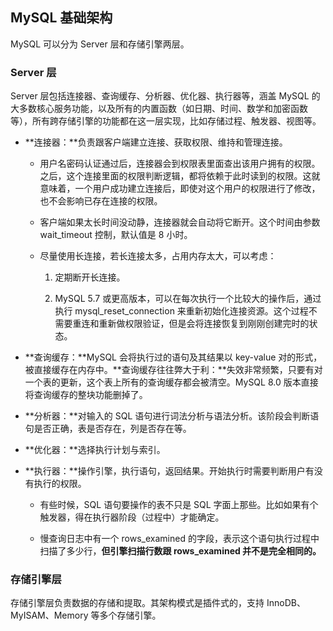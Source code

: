 ## MySQL 基础架构

MySQL 可以分为 Server 层和存储引擎两层。



### Server 层

Server 层包括连接器、查询缓存、分析器、优化器、执行器等，涵盖 MySQL 的大多数核心服务功能，以及所有的内置函数（如日期、时间、数学和加密函数等），所有跨存储引擎的功能都在这一层实现，比如存储过程、触发器、视图等。

- **连接器：**负责跟客户端建立连接、获取权限、维持和管理连接。

  - 用户名密码认证通过后，连接器会到权限表里面查出该用户拥有的权限。之后，这个连接里面的权限判断逻辑，都将依赖于此时读到的权限。这就意味着，一个用户成功建立连接后，即使对这个用户的权限进行了修改，也不会影响已存在连接的权限。

  - 客户端如果太长时间没动静，连接器就会自动将它断开。这个时间由参数 wait_timeout 控制，默认值是 8 小时。

  - 尽量使用长连接，若长连接太多，占用内存太大，可以考虑：

    1. 定期断开长连接。

    2. MySQL 5.7 或更高版本，可以在每次执行一个比较大的操作后，通过执行 mysql_reset_connection 来重新初始化连接资源。这个过程不需要重连和重新做权限验证，但是会将连接恢复到刚刚创建完时的状态。

- **查询缓存：**MySQL 会将执行过的语句及其结果以 key-value 对的形式，被直接缓存在内存中。**查询缓存往往弊大于利：**失效非常频繁，只要有对一个表的更新，这个表上所有的查询缓存都会被清空。MySQL 8.0 版本直接将查询缓存的整块功能删掉了。

- **分析器：**对输入的 SQL 语句进行词法分析与语法分析。该阶段会判断语句是否正确，表是否存在，列是否存在等。

- **优化器：**选择执行计划与索引。

- **执行器：**操作引擎，执行语句，返回结果。开始执行时需要判断用户有没有执行的权限。

  - 有些时候，SQL 语句要操作的表不只是 SQL 字面上那些。比如如果有个触发器，得在执行器阶段（过程中）才能确定。

  - 慢查询日志中有一个 rows_examined 的字段，表示这个语句执行过程中扫描了多少行，**但引擎扫描行数跟 rows_examined 并不是完全相同的。**



### 存储引擎层

存储引擎层负责数据的存储和提取。其架构模式是插件式的，支持 InnoDB、MyISAM、Memory 等多个存储引擎。